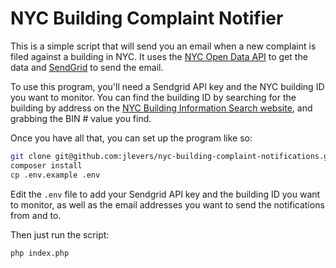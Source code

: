 # NYC Building Complaint Notifier

This is a simple script that will send you an email when a new complaint is filed against a building in NYC. It uses the [NYC Open Data API](https://dev.socrata.com/foundry/data.cityofnewyork.us/hy4q-igkk) to get the data and [SendGrid](https://sendgrid.com/) to send the email.

To use this program, you'll need a Sendgrid API key and the NYC building ID you want to monitor. You can find the building ID by searching for the building by address on the [NYC Building Information Search website](https://a810-bisweb.nyc.gov/bisweb/bispi00.jsp), and grabbing the BIN # value you find.

Once you have all that, you can set up the program like so:

```bash
git clone git@github.com:jlevers/nyc-building-complaint-notifications.git
composer install
cp .env.example .env
```

Edit the `.env` file to add your Sendgrid API key and the building ID you want to monitor, as well as the email addresses you want to send the notifications from and to.

Then just run the script:

```bash
php index.php
```
